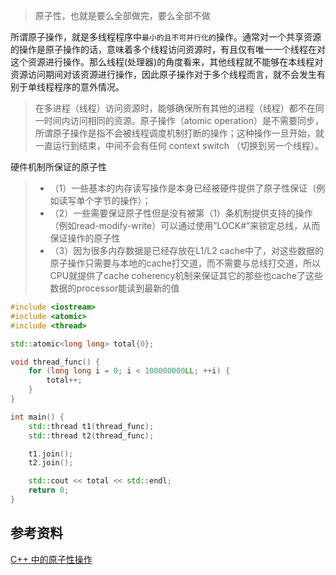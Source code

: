 > 原子性，也就是要么全部做完，要么全部不做

所谓原子操作，就是多线程程序中`最小的且不可并行化的`操作。通常对一个共享资源的操作是原子操作的话，意味着多个线程访问资源时，有且仅有唯一一个线程在对这个资源进行操作。那么线程(处理器)的角度看来，其他线程就不能够在本线程对资源访问期间对该资源进行操作，因此原子操作对于多个线程而言，就不会发生有别于单线程程序的意外情况。

> 在多进程（线程）访问资源时，能够确保所有其他的进程（线程）都不在同一时间内访问相同的资源。原子操作（atomic operation）是不需要同步，所谓原子操作是指不会被线程调度机制打断的操作；这种操作一旦开始，就一直运行到结束，中间不会有任何 context switch （切换到另一个线程）。

硬件机制所保证的原子性
>* （1）一些基本的内存读写操作是本身已经被硬件提供了原子性保证（例如读写单个字节的操作）；
>* （2）一些需要保证原子性但是没有被第（1）条机制提供支持的操作（例如read-modify-write）可以通过使用”LOCK#”来锁定总线，从而保证操作的原子性
>* （3）因为很多内存数据是已经存放在L1/L2 cache中了，对这些数据的原子操作只需要与本地的cache打交道，而不需要与总线打交道，所以CPU就提供了cache coherency机制来保证其它的那些也cache了这些数据的processor能读到最新的值

```c++
#include <iostream>
#include <atomic>
#include <thread>

std::atomic<long long> total{0};

void thread_func() {
    for (long long i = 0; i < 100000000LL; ++i) {
        total++;
    }
}

int main() {
    std::thread t1(thread_func);
    std::thread t2(thread_func);

    t1.join();
    t2.join();

    std::cout << total << std::endl;
    return 0;
}
```

## 参考资料
[C++ 中的原子性操作](http://lib.csdn.net/article/cplusplus/21872?knId=1169)
